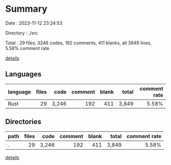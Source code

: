 # Summary

Date : 2023-11-12 23:24:53

Directory : ./src

Total : 29 files,  3246 codes, 192 comments, 411 blanks, all 3849 lines, 5.58% comment rate

[details](details.md)

## Languages
| language | files | code | comment | blank | total | comment rate |
| :--- | ---: | ---: | ---: | ---: | ---: | ---: |
| Rust | 29 | 3,246 | 192 | 411 | 3,849 | 5.58% |

## Directories
| path | files | code | comment | blank | total | comment rate |
| :--- | ---: | ---: | ---: | ---: | ---: | ---: |
| . | 29 | 3,246 | 192 | 411 | 3,849 | 5.58% |

[details](details.md)